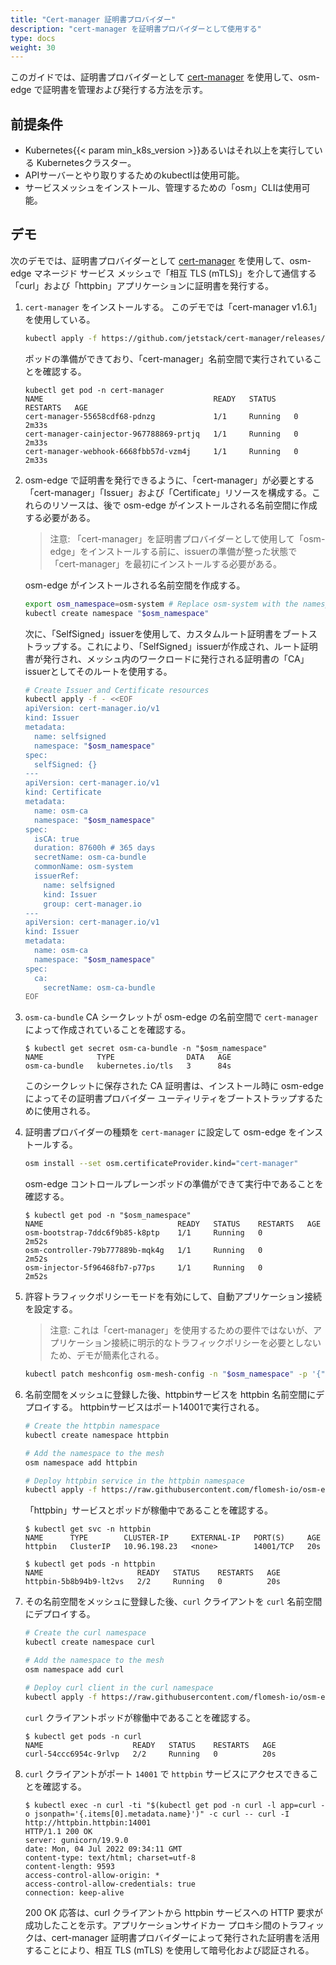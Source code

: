 ```yaml
---
title: "Cert-manager 証明書プロバイダー"
description: "cert-manager を証明書プロバイダーとして使用する"
type: docs
weight: 30
---
```



このガイドでは、証明書プロバイダーとして [cert-manager][1] を使用して、osm-edge で証明書を管理および発行する方法を示す。
## 前提条件
- Kubernetes{{< param min_k8s_version >}}あるいはそれ以上を実行している Kubernetesクラスター。
- APIサーバーとやり取りするためのkubectlは使用可能。
- サービスメッシュをインストール、管理するための「osm」CLIは使用可能。


## デモ

次のデモでは、証明書プロバイダーとして [cert-manager][1] を使用して、osm-edge マネージド サービス メッシュで「相互 TLS (mTLS)」を介して通信する「curl」および「httpbin」アプリケーションに証明書を発行する。

1. `cert-manager` をインストールする。 このデモでは「cert-manager v1.6.1」を使用している。
    ```bash
    kubectl apply -f https://github.com/jetstack/cert-manager/releases/download/v1.6.1/cert-manager.yaml
    ```

    ポッドの準備ができており、「cert-manager」名前空間で実行されていることを確認する。

    ```console
    kubectl get pod -n cert-manager
    NAME                                      READY   STATUS    RESTARTS   AGE
    cert-manager-55658cdf68-pdnzg             1/1     Running   0          2m33s
    cert-manager-cainjector-967788869-prtjq   1/1     Running   0          2m33s
    cert-manager-webhook-6668fbb57d-vzm4j     1/1     Running   0          2m33s
    ```

2. osm-edge で証明書を発行できるように、「cert-manager」が必要とする「cert-manager」「Issuer」および「Certificate」リソースを構成する。これらのリソースは、後で osm-edge がインストールされる名前空間に作成する必要がある。
    > 注意: 「cert-manager」を証明書プロバイダーとして使用して「osm-edge」をインストールする前に、issuerの準備が整った状態で「cert-manager」を最初にインストールする必要がある。

    osm-edge がインストールされる名前空間を作成する。

    ```bash
    export osm_namespace=osm-system # Replace osm-system with the namespace where osm-edge is installed
    kubectl create namespace "$osm_namespace"
    ```

    次に、「SelfSigned」issuerを使用して、カスタムルート証明書をブートストラップする。これにより、「SelfSigned」issuerが作成され、ルート証明書が発行され、メッシュ内のワークロードに発行される証明書の「CA」issuerとしてそのルートを使用する。

    ```bash
    # Create Issuer and Certificate resources
    kubectl apply -f - <<EOF
    apiVersion: cert-manager.io/v1
    kind: Issuer
    metadata:
      name: selfsigned
      namespace: "$osm_namespace"
    spec:
      selfSigned: {}
    ---
    apiVersion: cert-manager.io/v1
    kind: Certificate
    metadata:
      name: osm-ca
      namespace: "$osm_namespace"
    spec:
      isCA: true
      duration: 87600h # 365 days
      secretName: osm-ca-bundle
      commonName: osm-system
      issuerRef:
        name: selfsigned
        kind: Issuer
        group: cert-manager.io
    ---
    apiVersion: cert-manager.io/v1
    kind: Issuer
    metadata:
      name: osm-ca
      namespace: "$osm_namespace"
    spec:
      ca:
        secretName: osm-ca-bundle
    EOF
    ```

3. `osm-ca-bundle` CA シークレットが osm-edge の名前空間で `cert-manager` によって作成されていることを確認する。
   
    ```console
    $ kubectl get secret osm-ca-bundle -n "$osm_namespace"
    NAME            TYPE                DATA   AGE
    osm-ca-bundle   kubernetes.io/tls   3      84s
    ```

    このシークレットに保存された CA 証明書は、インストール時に osm-edge によってその証明書プロバイダー ユーティリティをブートストラップするために使用される。

4. 証明書プロバイダーの種類を `cert-manager` に設定して osm-edge をインストールする。
   
    ```bash
    osm install --set osm.certificateProvider.kind="cert-manager"
    ```

    osm-edge コントロールプレーンポッドの準備ができて実行中であることを確認する。
    
    ```console
    $ kubectl get pod -n "$osm_namespace"
    NAME                              READY   STATUS    RESTARTS   AGE
    osm-bootstrap-7ddc6f9b85-k8ptp    1/1     Running   0          2m52s
    osm-controller-79b777889b-mqk4g   1/1     Running   0          2m52s
    osm-injector-5f96468fb7-p77ps     1/1     Running   0          2m52s
    ```

5. 許容トラフィックポリシーモードを有効にして、自動アプリケーション接続を設定する。
    > 注意: これは「cert-manager」を使用するための要件ではないが、アプリケーション接続に明示的なトラフィックポリシーを必要としないため、デモが簡素化される。

    ```bash
    kubectl patch meshconfig osm-mesh-config -n "$osm_namespace" -p '{"spec":{"traffic":{"enablePermissiveTrafficPolicyMode":true}}}'  --type=merge
    ```

6. 名前空間をメッシュに登録した後、httpbinサービスを httpbin 名前空間にデプロイする。 httpbinサービスはポート14001で実行される。

    ```bash
    # Create the httpbin namespace
    kubectl create namespace httpbin

    # Add the namespace to the mesh
    osm namespace add httpbin

    # Deploy httpbin service in the httpbin namespace
    kubectl apply -f https://raw.githubusercontent.com/flomesh-io/osm-edge-docs/{{< param osm_branch >}}/manifests/samples/httpbin/httpbin.yaml -n httpbin
    ```

    「httpbin」サービスとポッドが稼働中であることを確認する。

    ```console
    $ kubectl get svc -n httpbin
    NAME      TYPE        CLUSTER-IP     EXTERNAL-IP   PORT(S)     AGE
    httpbin   ClusterIP   10.96.198.23   <none>        14001/TCP   20s
    ```

    ```console
    $ kubectl get pods -n httpbin
    NAME                     READY   STATUS    RESTARTS   AGE
    httpbin-5b8b94b9-lt2vs   2/2     Running   0          20s
    ```

7. その名前空間をメッシュに登録した後、`curl` クライアントを `curl` 名前空間にデプロイする。

    ```bash
    # Create the curl namespace
    kubectl create namespace curl

    # Add the namespace to the mesh
    osm namespace add curl

    # Deploy curl client in the curl namespace
    kubectl apply -f https://raw.githubusercontent.com/flomesh-io/osm-edge-docs/{{< param osm_branch >}}/manifests/samples/curl/curl.yaml -n curl
    ```

    `curl` クライアントポッドが稼働中であることを確認する。

    ```console
    $ kubectl get pods -n curl
    NAME                    READY   STATUS    RESTARTS   AGE
    curl-54ccc6954c-9rlvp   2/2     Running   0          20s
    ```

8.  `curl` クライアントがポート `14001` で `httpbin` サービスにアクセスできることを確認する。

    ```console
    $ kubectl exec -n curl -ti "$(kubectl get pod -n curl -l app=curl -o jsonpath='{.items[0].metadata.name}')" -c curl -- curl -I http://httpbin.httpbin:14001
    HTTP/1.1 200 OK
    server: gunicorn/19.9.0
    date: Mon, 04 Jul 2022 09:34:11 GMT
    content-type: text/html; charset=utf-8
    content-length: 9593
    access-control-allow-origin: *
    access-control-allow-credentials: true
    connection: keep-alive
    ```

     200 OK 応答は、curl クライアントから httpbin サービスへの HTTP 要求が成功したことを示す。アプリケーションサイドカー プロキシ間のトラフィックは、cert-manager 証明書プロバイダーによって発行された証明書を活用することにより、相互 TLS (mTLS) を使用して暗号化および認証される。
    


[1]: https://cert-manager.io/